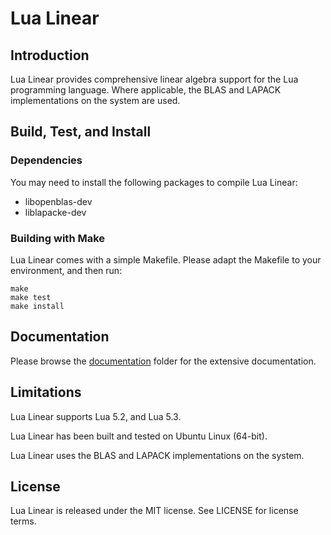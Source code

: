 # Lua Linear

## Introduction

Lua Linear provides comprehensive linear algebra support for the Lua programming language. Where
applicable, the BLAS and LAPACK implementations on the system are used.


## Build, Test, and Install

### Dependencies

You may need to install the following packages to compile Lua Linear:

* libopenblas-dev
* liblapacke-dev


### Building with Make

Lua Linear comes with a simple Makefile. Please adapt the Makefile to your environment, and then
run:

```
make
make test
make install
```


## Documentation

Please browse the [documentation](doc/) folder for the extensive documentation.


## Limitations

Lua Linear supports Lua 5.2, and Lua 5.3.

Lua Linear has been built and tested on Ubuntu Linux (64-bit).

Lua Linear uses the BLAS and LAPACK implementations on the system.


## License

Lua Linear is released under the MIT license. See LICENSE for license terms.
